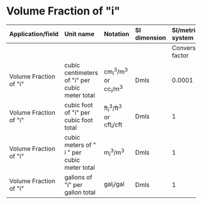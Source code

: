 # Volume Fraction of "i"

| Application/field | Unit name | Notation | SI dimension | SI/metric system |  | English/US system |  |
| :--- | :--- | :--- | :--- | :--- | :--- | :--- | :--- |
|  |  |  |  | Conversion factor | Unit | Conversion factor | Unit |
| Volume Fraction of "i" | cubic centimeters of "i" per cubic meter total | $\mathrm{cm}_{\mathrm{i}}^{3} / \mathrm{m}^{3}$ or $\mathrm{cc}_{\mathrm{i}} / \mathrm{m}^{3}$ | Dmls | 0.0001 | $\mathrm{m}_{\mathrm{i}}^{3} / \mathrm{m}^{3}$ | 0.0001 | $\mathrm{ft}_{\mathrm{i}}^{3} / \mathrm{ft}^{3}$ |
| Volume Fraction of "i" | cubic foot of "i" per cubic foot total | $\mathrm{ft}_{\mathrm{i}}^{3} / \mathrm{ft}^{3}$ or $\mathrm{cft}_{\mathrm{i}} / \mathrm{cft}$ | Dmls | 1 | $\mathrm{m}_{\mathrm{i}}^{3} / \mathrm{m}^{3}$ | 1 | $\mathrm{ft}_{\mathrm{i}}^{3} / \mathrm{ft}^{3}$ |
| Volume Fraction of "i" | cubic meters of " i " per cubic meter total | $\mathrm{m}_{\mathrm{i}}{ }^{3} / \mathrm{m}^{3}$ | Dmls | 1 | $\mathrm{m}_{\mathrm{i}}^{3} / \mathrm{m}^{3}$ | 1 | $\mathrm{ft}_{\mathrm{i}}^{3} / \mathrm{ft}^{3}$ |
| Volume Fraction of "i" | gallons of "i" per gallon total | $\mathrm{gal}_{\mathrm{i}} / \mathrm{gal}$ | Dmls | 1 | $\mathrm{m}_{\mathrm{i}}^{3} / \mathrm{m}^{3}$ | 1 | $\mathrm{ft}_{\mathrm{i}}^{3} / \mathrm{ft}^{3}$ |
